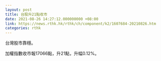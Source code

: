 ```yaml
---
layout: post
title: 台股升21點收市
date: 2021-08-26 14:27:12.000000000 +08:00
link: https://news.rthk.hk/rthk/ch/component/k2/1607684-20210826.htm
categories: rthk
---
```


台灣股市靠穩。

加權指數收市報17066點，升21點，升幅0.12%。
